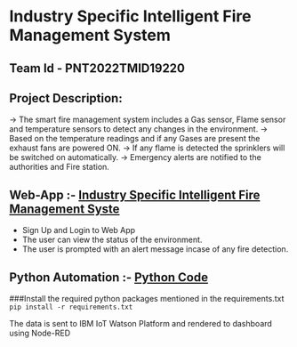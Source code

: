 # Industry Specific Intelligent Fire Management System

## Team Id - PNT2022TMID19220

## Project Description:

-> The smart fire management system includes a Gas sensor, Flame sensor and temperature sensors to detect any changes in the environment. 
-> Based on the temperature readings and if any Gases are present the exhaust fans are powered ON. 
-> If any flame is detected the sprinklers will be switched on automatically. 
-> Emergency alerts are notified to the authorities and Fire station.

## Web-App :- [Industry Specific Intelligent Fire Management Syste](https://fire-management-system-19220.web.app/)

*   Sign Up and Login to Web App
*   The user can view the status of the environment.
*   The user is prompted with an alert message incase of any fire detection.

## Python Automation :- [Python Code](https://github.com/IBM-EPBL/IBM-Project-6429-1658828933/tree/main/Project%20Development%20Phase/Sprint%201/PNT2022MID19220-Python%20code)

###Install the required python packages mentioned in the requirements.txt
`pip install -r requirements.txt`

The data is sent to IBM IoT Watson Platform and rendered to dashboard using Node-RED
